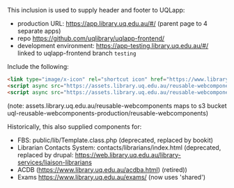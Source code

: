 This inclusion is used to supply header and footer to UQLapp:

- production URL: <https://app.library.uq.edu.au/#/> (parent page to 4 separate apps)
- repo <https://github.com/uqlibrary/uqlapp-frontend/>
- development environment: <https://app-testing.library.uq.edu.au/#/> linked to uqlapp-frontend branch `testing`

Include the following:

```html
<link type="image/x-icon" rel="shortcut icon" href="https://www.library.uq.edu.au/favicon.ico" />
<script async src="https://assets.library.uq.edu.au/reusable-webcomponents/uq-lib-reusable.min.js"></script>
<script async src="https://assets.library.uq.edu.au/reusable-webcomponents/applications/uqlapp/load.js"></script>
```

(note: assets.library.uq.edu.au/reusable-webcomponents maps to s3 bucket uql-reusable-webcomponents-production/reusable-webcomponents)

Historically, this also supplied components for:

- FBS: public/lib/Template.class.php (deprecated, replaced by bookit)
- Librarian Contacts System: contacts/librarians/index.html (deprecated, replaced by drupal: https://web.library.uq.edu.au/library-services/liaison-librarians
- ACDB (https://www.library.uq.edu.au/acdba.html) (retired))
- Exams <https://www.library.uq.edu.au/exams/> (now uses 'shared')
